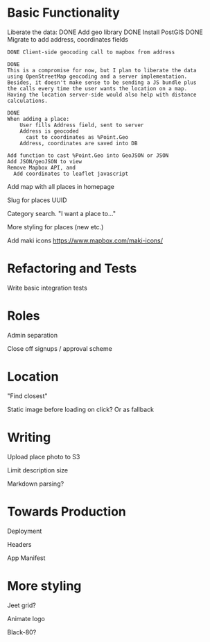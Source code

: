 # Basic Functionality
Liberate the data:
    DONE Add geo library
    DONE Install PostGIS
    DONE Migrate to add address, coordinates fields

    DONE Client-side geocoding call to mapbox from address

    DONE 
    This is a compromise for now, but I plan to liberate the data
    using OpenStreetMap geocoding and a server implementation.
    Besides, it doesn't make sense to be sending a JS bundle plus
    the calls every time the user wants the location on a map.
    Having the location server-side would also help with distance
    calculations.

    DONE
    When adding a place:
        User fills Address field, sent to server
        Address is geocoded 
          cast to coordinates as %Point.Geo
        Address, coordinates are saved into DB

    Add function to cast %Point.Geo into GeoJSON or JSON
    Add JSON/geoJSON to view
    Remove Mapbox API, and
      Add coordinates to leaflet javascript

Add map with all places in homepage

Slug for places
UUID

Category search. "I want a place to..."

More styling for places (new etc.)

Add maki icons https://www.mapbox.com/maki-icons/

# Refactoring and Tests
Write basic integration tests

# Roles
Admin separation

Close off signups / approval scheme

# Location
"Find closest"

Static image before loading on click? Or as fallback

# Writing
Upload place photo to S3

Limit description size

Markdown parsing?

# Towards Production
Deployment

Headers

App Manifest

# More styling
Jeet grid?

Animate logo

Black-80?
